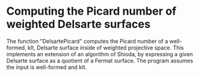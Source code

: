 # Computing the Picard number of weighted Delsarte surfaces

The function "DelsartePicard" computes the Picard number of a well-formed, klt, Delsarte surface inside of weighted projective space.  This implements an extension of an algorithm of Shioda, by expressing a given Delsarte surface as a quotient of a Fermat surface.  The program assumes the input is well-formed and klt.
